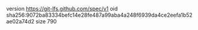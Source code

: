 version https://git-lfs.github.com/spec/v1
oid sha256:9072ba83334befc14e28fe487a99aba4a248f6939da4ce2eefa1b52ae02a74d2
size 790
